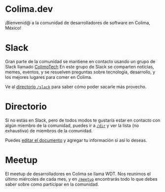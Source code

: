 # Colima.dev

¡Bienvenid@ a la comunidad de desarrolladores de software en Colima, México!

# Slack

Gran parte de la comunidad se mantiene en contacto usando un grupo de Slack llamado [ColimoTech](http://colimo.tech) En este grupo de Slack se comparten noticias, memes, eventos, y se resuelven preguntas sobre tecnología, desarrollo, y los mejores lugares para comer en Colima.

Ve al [directorio `/slack`](https://github.com/OscarSwanros/colima-dev/tree/master/slack) para saber cómo poder sacarle más provecho.

# Directorio

Si no estás en Slack, pero de todos modos te gustaría estar en contacto con algún miembro de la comunidad, puedes ir a [`/dir`](https://github.com/OscarSwanros/colima-dev/tree/master/dir) y ver la lista (no exhaustiva) de miembros de la comunidad.

Puedes [editar el documento](https://github.com/OscarSwanros/colima-dev/edit/master/dir/README.md) y agregar tu información si así lo deseas. 
 
# Meetup

El meetup de desarrolladores en Colima se llama WDT. Nos reunimos el último miércoles de cada mes, y en [`/meetup`](https://github.com/OscarSwanros/colima-dev/tree/master/meetup) encontrarás todo lo que debes saber sobre como participar en la comunidad. 